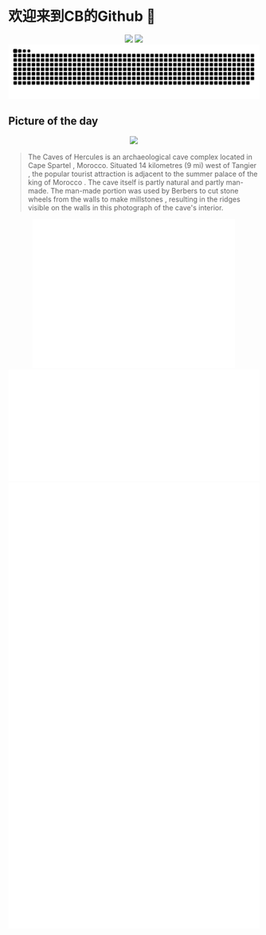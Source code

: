 
# 欢迎来到CB的Github 👋

<div align="center">
  <img height="137px" src="https://github-readme-stats.vercel.app/api?username=SuperCB&show_icons=true&theme=radical" />
  <img height="137px" src="https://github-readme-stats.vercel.app/api/top-langs/?username=SuperCB&hide_title=true&hide_border=true&layout=compact&langs_count=6&text_color=000&icon_color=fff" />
</div>


<div align="center">
    <img src="./contribution-snake/github-contribution-grid-snake.svg" />
</div>



## Picture of the day
<div align="center">
  <img width=400px src="https://upload.wikimedia.org/wikipedia/commons/thumb/a/a1/Cuevas_de_H%C3%A9rcules%2C_Cabo_Espartel%2C_Marruecos%2C_2015-12-11%2C_DD_22-24_HDR.JPG/750px-Cuevas_de_H%C3%A9rcules%2C_Cabo_Espartel%2C_Marruecos%2C_2015-12-11%2C_DD_22-24_HDR.JPG" />
</div>

>The  Caves of Hercules  is an archaeological cave complex located in  Cape Spartel , Morocco. Situated 14 kilometres (9 mi) west of  Tangier , the popular tourist attraction is adjacent to the summer palace of the  king of Morocco . The cave itself is partly natural and partly man-made. The man-made portion was used by  Berbers  to cut stone wheels from the walls to make  millstones , resulting in the ridges visible on the walls in this photograph of the cave's interior.



<div align="center">
  <img height="300px" src="base_metrics.svg" />
  <img  src="metrics.plugin.calendar.full.svg" />
</div>


<div align="center">
  <img  src="plugin_metrics.svg" /> 
</div>
